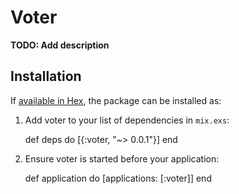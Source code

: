 # Voter

**TODO: Add description**

## Installation

If [available in Hex](https://hex.pm/docs/publish), the package can be installed as:

  1. Add voter to your list of dependencies in `mix.exs`:

        def deps do
          [{:voter, "~> 0.0.1"}]
        end

  2. Ensure voter is started before your application:

        def application do
          [applications: [:voter]]
        end

